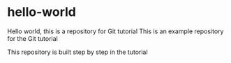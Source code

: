 # hello-world
Hello world, this is a repository for Git tutorial
This is an example repository for the Git tutorial 

This repository is built step by step in the tutorial
